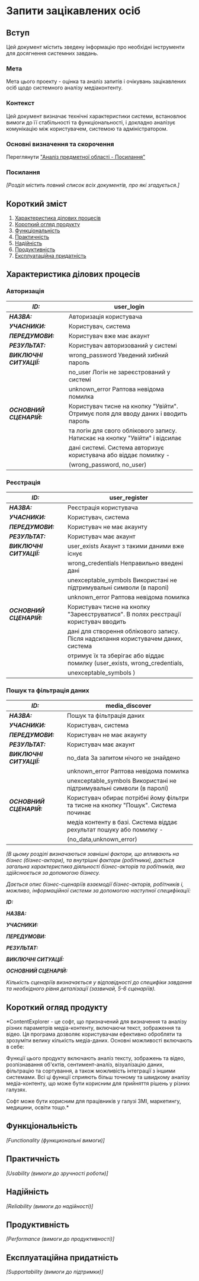 # Запити зацікавлених осіб

## Вступ

Цей документ містить зведену інформацію про необхідні інструменти для досягнення системних завдань.

### Мета

Мета цього проекту - оцінка та аналіз запитів і очікувань зацікавлених осіб щодо системного аналізу медіаконтенту.

### Контекст

Цей документ визначає технічні характеристики системи, встановлює вимоги до її стабільності та функціональності, і докладно аналізує комунікацію між користувачем, системою та адміністратором.


### Основні визначення та скорочення

Переглянути ["Аналіз предметної області - Посилання"](https://github.com/vladimirkoff/edu_db_labs_team/blob/master/docs/requirements/state-of-the-art.md#%D0%BE%D1%81%D0%BD%D0%BE%D0%B2%D0%BD%D1%96-%D0%B2%D0%B8%D0%B7%D0%BD%D0%B0%D1%87%D0%B5%D0%BD%D0%BD%D1%8F)


### Посилання

*[Розділ містить повний список всіх документів, про які згадується.]*


## Короткий зміст

1. [Характеристика ділових процесів]()
2. [Короткий огляд продукту]()
3. [Функціональність]()
4. [Практичність]()
5. [Надійність]()
6. [Продуктивність]()
7. [Експлуатаційна придатність]()


## Характеристика ділових процесів

### Авторизація
| **_ID:_**                | user_login                                                                                                           |
| ------------------------ | ----------------------------------------------------------------------------------------------------------------------|
| **_НАЗВА:_**             | Авторизація користувача                                                                                    |
| **_УЧАСНИКИ:_**          | Користувач, система                                                                                                   |
| **_ПЕРЕДУМОВИ:_**        | Користувач вже має акаунт                                                                         |
| **_РЕЗУЛЬТАТ:_**         | Користувач авторизований у системі                                                                       |
| **_ВИКЛЮЧНІ СИТУАЦІЇ:_** | wrong_password Уведений хибний пароль                                                       |
|                          | no_user Логін не зареєстрований у системі 
|                          | unknown_error Раптова невідома помилка                                        |
| **_ОСНОВНИЙ СЦЕНАРІЙ:_** | Користувач тисне на кнопку "Увійти". Отримує поля для вводу даних і вводить пароль
|                          | та логін для свого облікового запису. Натискає на кнопку "Увійти" і відсилає
|                          | дані системі. Система авторизує користувача або віддає помилку - 
|                          | (wrong_password, no_user)                                      |
### Реєстрація 

| **_ID:_**                | user_register                                                                                                           |
| ------------------------ | ----------------------------------------------------------------------------------------------------------------------|
| **_НАЗВА:_**             | Реєстрація користувача                                                                                     |
| **_УЧАСНИКИ:_**          | Користувач, система                                                                                                   |
| **_ПЕРЕДУМОВИ:_**        | Користувач не має акаунту                                                                            |
| **_РЕЗУЛЬТАТ:_**         | Користувач має акаунт                                                                           |
| **_ВИКЛЮЧНІ СИТУАЦІЇ:_** | user_exists Акаунт з такими даними вже існує                                                         |
|                          | wrong_credentials Неправильно введені дані
|                          | unexceptable_symbols Використані не підтримувальні символи (в паролі)  
|                          | unknown_error Раптова невідома помилка                                        |
| **_ОСНОВНИЙ СЦЕНАРІЙ:_** | Користувач тисне на кнопку "Зареєструватися". В полях реєстрації користувач вводить
|                          | дані для створення облікового запису. Після надсилання користувачем даних, система
|                          | отримує їх та зберігає або віддає помилку (user_exists, wrong_credentials,  
|                          |   unexceptable_symbols )                                       |
### Пошук та фільтрація даних
| **_ID:_**                | media_discover                                                                                                           |
| ------------------------ | ----------------------------------------------------------------------------------------------------------------------|
| **_НАЗВА:_**             | Пошук та фільтрація даних                                                                                     |
| **_УЧАСНИКИ:_**          | Користувач, система                                                                                                   |
| **_ПЕРЕДУМОВИ:_**        | Користувач не має акаунту                                                                            |
| **_РЕЗУЛЬТАТ:_**         | Користувач має акаунт                                                                           |
| **_ВИКЛЮЧНІ СИТУАЦІЇ:_** | no_data За запитом нічого не знайдено                                                         |
|                          | unknown_error Раптова невідома помилка
|                          | unexceptable_symbols Використані не підтримувальні символи (в паролі)                                          |
| **_ОСНОВНИЙ СЦЕНАРІЙ:_** | Користувач обирає потрібні йому фільтри та тисне на кнопку "Пошук". Система починає 
|                          | медіа контенту в базі. Система віддає рехультат пошуку або помилку - 
|                          | (no_data,unknown_error)                                     |





*[В цьому розділі визначаються зовнішні фактори, що впливають на бізнес (бізнес-актори), 
та внутрішні фактори (робітники), дається загальна характеристика діяльності бізнес-акторів 
та робітників, яка здійснюється за допомогою бізнесу.*

*Дається опис бізнес-сценаріїв взаємодії бізнес-акторів, робітників і, можливо, інформаційної системи за допомогою наступної
специфікації:*

   
***ID:***
    
***НАЗВА:***
    
***УЧАСНИКИ:***

***ПЕРЕДУМОВИ:***

***РЕЗУЛЬТАТ:***

***ВИКЛЮЧНІ СИТУАЦІЇ:***

***ОСНОВНИЙ СЦЕНАРІЙ:***

*Кількість сценаріїв визначається у відповідності до специфіки завдання та необхідного 
рівня деталізації (зазвичай, 5-6 сценаріїв).*

## Короткий огляд продукту

*ContentExplorer - це софт, що призначений для визначення та аналізу різних параметрів медіа-контенту, включаючи текст, зображення та відео. Ця програма дозволяє користувачам ефективно обробляти та зрозуміти велику кількість медіа-даних. Основні можливості включають в себе:

Функції цього продукту включають аналіз тексту, зображень та відео, розпізнавання об'єктів, сентимент-аналіз, візуалізацію даних, фільтрацію та сортування, а також можливість інтеграції з іншими системами. Всі ці функції сприяють більш точному та швидкому аналізу медіа-контенту, що може бути корисним для прийняття рішень у різних галузях.

Софт може бути корисним для працівників у галузі ЗМІ, маркетингу, медицини, освіти тощо.*

## Функціональність

*[Functionality (функциональні вимоги)]*

## Практичність

*[Usability (вимоги до зручності роботи)]*

## Надійність

*[Reliability (вимоги до надійності)]*

## Продуктивність

*[Performance (вимоги до продуктивності)]*

## Експлуатаційна придатність

*[Supportability (вимоги до підтримки)]*
